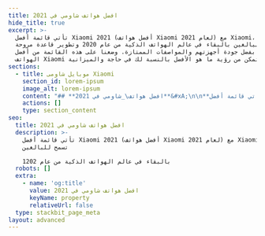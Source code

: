 ```yaml
---
title: افضل هواتف شاومي في 2021
hide_title: true
excerpt: >-
  تأتي قائمة أفضل Xiaomi 2021 (أفضل هواتف Xiaomi لعام 2021) مع Xiaomi، والتي
  تسمح للبالغين بالبقاء في عالم الهواتف الذكية من عام 2020 وتطوير قاعدة مروحة
  صلبة بفضل جودة أجهزتهم والمواصفات الممتازة. وضعنا على هذه القائمة من أفضل
  الهواتف Xiaomi حتى تتمكن من رؤية ما هو الأفضل بالنسبة لك في حاجة والميزانية.
sections:
  - title: موبايل شاومى Xiaomi
    section_id: lorem-ipsum
    image_alt: lorem-ipsum
    content: "## **افضل هواتف\_شاومي في 2021**&#xA;\n\n**تأتي قائمة أفضل Xiaomi 2021 (أفضل هواتف Xiaomi لعام 2021) مع Xiaomi، والتي تسمح للبالغين بالبقاء في عالم الهواتف الذكية من عام 2020 وتطوير قاعدة مروحة صلبة بفضل جودة أجهزتهم والمواصفات الممتازة. وضعنا على هذه القائمة من أفضل الهواتف Xiaomi حتى تتمكن من رؤية ما هو الأفضل بالنسبة لك في حاجة والميزانية.**\n\n**غالبًا ما تحتوي هواتف Xiaomi على مواصفات وميزات رائعة بأسعار أقل مما كان متوقعًا. هواتف Xiaomi هي الخيار الأمثل لجذب المزيد من المستخدمين الذين يبحثون عن هواتف ذات مواصفات ممتازة بأسعار تنافسية، وتسوق Xiaomi هواتفهم تحت العديد من العلامات التجارية، بما في ذلك مي و Redmi و Pocophone و Black Shark.**\n\n**إذا كنت تبحث عن أفضل هاتف Xiaomi 2021، فقد جئت إلى المكان الصحيح حيث في هذه المقالة على موقعنا على الويب المحمول سنتحقق من قائمة أفضل هواتف Xiaomi 2021 مع جميع المواصفات والأسعار.**\n\n## **قائمة أفضل\_**[**هواتف شاومي**](https://www.google.com/url?q=https://mobis7.com/brand/xiaomi\\&sa=D\\&source=editors\\&ust=1622775432281000\\&usg=AOvVaw0Nr2Qst3SXdQpcjr8VTP4H)**\_2021 :**\n\n1.  **هاتف Xiaomi Mi 11 Ultra .**\n\n2.  **هاتف Xiaomi Mi 11 Pro .**\n\n3.  **هاتف Xiaomi Redmi K40 Pro Plus .**\n\n4.  **هاتف\_Xiaomi Mi 11\_.**\n\n5.  **هاتف Xiaomi Redmi K40 Pro\_.**\n\n6.  **هاتف Xiaomi Black Shark 4 Pro .**\n\n7.  **هاتف\_Xiaomi Redmi K40\_.**\n\n8.  **هاتف Xiaomi Mi 11 Lite 5G .**\n\n9.  **هاتف Xiaomi Mi 9 .**\n\n10. **هاتف Xiaomi Redmi Note 9S .**\n\n## **مواصفات هاتف Xiaomi Mi 11 Ultra .**\n\n***\n\n**االتفاصيل :**\n\n**XIAOMI مي 11 الترا هو وحش من Xiaomi مع مرتبة الشرف، عملاق الهاتف، إذا رغبت في ذلك، جهاز قوي مع معنى الكلمة والمواصفات جعلت من أحدث تكنولوجيا الهاتف الذكي لالروبوت. تمتلئ XIAOMI مي 11 الترا مع الزجاج، الإطار الألومنيوم، للماء والغبار معيار IP68، وأحدث وأقوى كوالكوم أنف العجل 888 5G المعالج مع 5 النانو، الكظر 660 معالج الرسومات، بطارية طويلة العمر 5000 مللي أمبير يدعم الشحن السريع و 67 واط الشحن اللاسلكي، فضلا عن 10 واط عكس الشحن. الشاشة تأتي من 1 مليار لون دعم AMOLED وسرعة سطوع 1700 شمعة من 6.81 بوصة مع جودة عالية QHD+القرار 3200 × 1440 بكسل بكثافة 515 بكسل لكل بوصة بكثافة 515 بكسل لكل بوصة بكثافة 515 بكسل لكل بوصة الجيل السابع كورنينج الغوريلا زجاج فيكتوس وسرعة تردد 120 هرتز، 3 -عدسة الكاميرا الخلفية تدعم الصور 8K. ليس هناك شك في أن هناك بعض العيوب في الهاتف التي لا يحبها الكثيرون وكبيرة، لأنه لا يدعم راديو FM ويفقد اتصال مكبر الصوت 3.5، ولكن حقيقة أن معظم الهواتف في هذه الفئة لا تدعم هذا. إذا اخترت هاتف Xiaomi Mi 11 Ultra، فستحصل بالتأكيد على أفضل هاتف Xiaomi لعام 2021 وأسعار الهاتف هي كما يلي. 256/12GB نسخة إلى 1200 دولار**\n\n## **مواصفات هاتف Xiaomi Mi 11 Pro .&#xA;**![](https://lh3.googleusercontent.com/59MjkadRZtPGnJXS_r_aECEhiEE-3pXF3YkFAZRZ5MBPjGfmh2VFmPFrypip7AhBUcV-4VdR43ZUOBtg_yPMFeg2cucNxANmQudfM6yaIvCfu1Ui5I8vXMjP1jb-fflzWdY-UoDT)\n\n**\nالتفاصيل :**\n\n**بالنسبة للثاني من بين أفضل هواتف Xiaomi لعام 2021، ويمكنك ملاحظة أنه من حيث المواصفات لا يختلف اختلافًا كبيرًا عن الأول في القائمة، يبقى الفرق في حجم الذاكرة الداخلية، وكذلك في دقة عدسات الكاميرا الخلفية. يتميز شاومي مي 11 برو بشاشة AMOLED الممتازة التي تدعم مليار لون مع الطبقة الواقية كورنينج غوريلا غلاس فيكتوس، أقوى معالج أنف العجل 888 مع 5 دقة نانو، والتي تدعم كاميرا خلفية ذات 3 عدسات ويدعم HDR10 +. XIAOMI مي 11 برو يأتي مع تصميم أنيق جدا ولها معيار IP53 للماء والغبار. لا يزال الهاتف خيارًا جيدًا إذا لم تكن بحاجة إلى إصدار Ultra، نظرًا لفرق السعر. الأسعار هي كما يلي: الإصدار 128/8 GB في 762$**\n\n**نسخة \_256/8GB بسعر 807 دولار**\n\n**نسخة \_256/12GB بسعر 868 دولار**\n\n## **مواصفات هاتف Xiaomi Redmi K40 Pro Plus :&#xA;**![](https://lh5.googleusercontent.com/dWn71eWhvg6gVXNFqnnbD9nUMvoI05knL0ThkdwME0hvmoP23ZBh2aOo8OcXDreuvXGewJPa3N0h0ZhgyBhZK_uHnUviBwTvaN4TcNMxlFGw4BnSEnn3cDiYRZOALgJQHb3GiQXQ)\n\n**التفاصيل :**\n\n**Redmi K40 برو بلس هو أفضل هاتف في سلسلة K40 في كل العصور، لأنه يأتي مع المواصفات التي هي الأقوى وبالتالي أعلى سعر. يوفر الهاتف تجربة مستخدم ممتازة، حيث أن العديد من المواصفات الرائعة الرائدة موجودة بكل طريقة تقريبًا. كان التصميم المثير للإعجاب لـ Xiaomi Redmi K40 Pro Plus عاملاً مهمًا في جذب الاهتمام الكبير لمحبي الهواتف Xiaomi، والتي تتوفر بألوان مميزة. مواصفات الجوال قوية جدا، تتنافس مع الفئة العليا من هواوي وسامسونج مع أقوى 202 معالج الهاتف، وشاشة عالية الوظائف، وكاميرا احترافية مع 8K الذكية، ودعم 5G والعديد من الميزات الأخرى. سعر الهاتف هو كما يلي: 256/12 GB نسخة 769.99 دولار.**\n"
    actions: []
    type: section_content
seo:
  title: افضل هواتف شاومي في 2021
  description: >-
    تأتي قائمة أفضل Xiaomi 2021 (أفضل هواتف Xiaomi لعام 2021) مع Xiaomi، والتي
    تسمح للبالغين 

    1202 بالبقاء في عالم الهواتف الذكية من عام 
  robots: []
  extra:
    - name: 'og:title'
      value: افضل هواتف شاومي في 2021
      keyName: property
      relativeUrl: false
  type: stackbit_page_meta
layout: advanced
---
```

